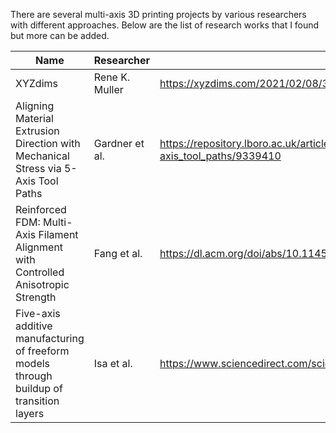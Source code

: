 There are several multi-axis 3D printing projects by various researchers with different approaches.
Below are the list of research works that I found but more can be added.

| Name  | Researcher | Link |
| ---|--|--|
| XYZdims | Rene K. Muller  | https://xyzdims.com/2021/02/08/3d-printing-penta-axis-pax-5-axis-printing-option/ |
| Aligning Material Extrusion Direction with Mechanical Stress via 5-Axis Tool Paths |Gardner et al.  | https://repository.lboro.ac.uk/articles/conference_contribution/Aligning_material_extrusion_direction_with_mechanical_stress_via_5-axis_tool_paths/9339410 |
| Reinforced FDM: Multi-Axis Filament Alignment with Controlled Anisotropic Strength | Fang et al.  | https://dl.acm.org/doi/abs/10.1145/3414685.3417834 |
| Five-axis additive manufacturing of freeform models through buildup of transition layers | Isa et al. | https://www.sciencedirect.com/science/article/pii/S0278612518301419?via%3Dihub |
